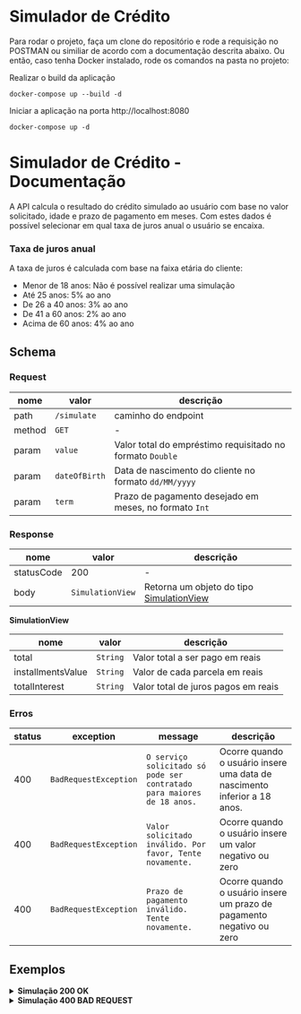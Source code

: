 # Simulador de Crédito

Para rodar o projeto, faça um clone do repositório e rode a requisição no POSTMAN ou similiar de acordo com a documentação descrita abaixo. 
Ou então, caso tenha Docker instalado, rode os comandos na pasta no projeto:

Realizar o build da aplicação
```curl
docker-compose up --build -d
```

Iniciar a aplicação na porta http://localhost:8080
```
docker-compose up -d
```

# Simulador de Crédito - Documentação

A API calcula o resultado do crédito simulado ao usuário com base no valor solicitado, idade e prazo de pagamento em meses. Com estes dados é possível selecionar em qual taxa de juros anual o usuário se encaixa.

### Taxa de juros anual

A taxa de juros é calculada com base na faixa etária do cliente:

- Menor de 18 anos: Não é possível realizar uma simulação
- Até 25 anos: 5% ao ano
- De 26 a 40 anos: 3% ao ano
- De 41 a 60 anos: 2% ao ano
- Acima de 60 anos: 4% ao ano

## Schema

### Request

| nome | valor | descrição |
| ---- | ----- | --------- |
| path | `/simulate` | caminho do endpoint |
| method | `GET` | - |
| param | `value` | Valor total do empréstimo requisitado no formato `Double` |
| param | `dateOfBirth` | Data de nascimento do cliente no formato `dd/MM/yyyy` |
| param | `term` | Prazo de pagamento desejado em meses, no formato `Int` |

### Response

| nome | valor | descrição |
| ---- | ----- | --------- |
| statusCode | 200 | - |
| body | `SimulationView` | Retorna um objeto do tipo [SimulationView](#sv) |

<a name="sv"></a> **SimulationView**

| nome | valor | descrição                           |
| ---- | ----- |-------------------------------------|
| total | `String` | Valor total a ser pago em reais     |
| installmentsValue | `String` | Valor de cada parcela em reais      |
| totalInterest | `String` | Valor total de juros pagos em reais |

### Erros

| status | exception | message | descrição
| ---- | ----- | --------- | ---- |
| 400 | `BadRequestException` | `O serviço solicitado só pode ser contratado para maiores de 18 anos.` | Ocorre quando o usuário insere uma data de nascimento inferior a 18 anos. |
| 400 | `BadRequestException` | `Valor solicitado inválido. Por favor, Tente novamente.` | Ocorre quando o usuário insere um valor negativo ou zero |
| 400 | `BadRequestException` | `Prazo de pagamento inválido. Tente novamente.` | Ocorre quando o usuário insere um prazo de pagamento negativo ou zero |

## Exemplos

<details>
    <summary><b>Simulação 200 OK</b></summary>

### Request
```shell
curl --location 'http://localhost:8080/simulate?value=30000.0&dateOfBirth=09%2F01%2F1995&term=36' \
--header 'Content-Type: application/json'
```

### Response

```json
{
    "total": "R$ 31.407,71",
    "installmentsValue": "R$ 872,44",
    "totalInterest": "R$ 1.407,71"
}
``` 

</details>

<details>
    <summary><b>Simulação 400 BAD REQUEST</b></summary>

### Request
```shell
curl --location 'http://localhost:8080/simulate?value=-5000&dateOfBirth=09%2F01%2F1995&term=36' \
--header 'Content-Type: application/json'
```

### Response

```json
{
    "timestamp": "2025-08-03T17:41:56.8181018",
    "status": 400,
    "name": "BAD_REQUEST",
    "message": "Valor solicitado inválido. Por favor, Tente novamente.",
    "path": "/simulate"
}
``` 

</details>


